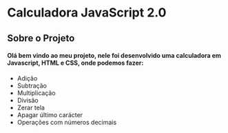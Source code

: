 <h1> Calculadora JavaScript 2.0 </h1>

<h2> Sobre o Projeto </h2>

<h4> Olá bem vindo ao meu projeto, nele foi desenvolvido uma calculadora em Javascript, HTML e CSS, onde podemos fazer: </h4>

<ul>
  <li>Adição</li>
  <li>Subtração</li>
  <li>Multiplicação</li>
  <li>Divisão</li>
  <li>Zerar tela</li>
  <li>Apagar último carácter</li>
  <li>Operações com números decimais</li>
  
</ul>
